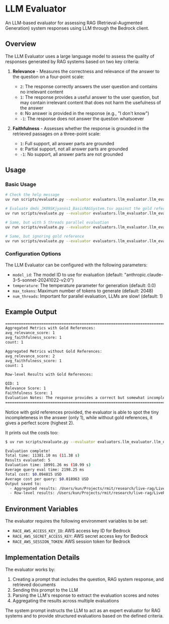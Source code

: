 # LLM Evaluator

An LLM-based evaluator for assessing RAG (Retrieval-Augmented Generation) system responses using LLM through the Bedrock client.

## Overview

The LLM Evaluator uses a large language model to assess the quality of responses generated by RAG systems based on two key criteria:

1. **Relevance** - Measures the correctness and relevance of the answer to the question on a four-point scale:
   - `2`: The response correctly answers the user question and contains no irrelevant content
   - `1`: The response provides a useful answer to the user question, but may contain irrelevant content that does not harm the usefulness of the answer
   - `0`: No answer is provided in the response (e.g., "I don't know")
   - `-1`: The response does not answer the question whatsoever

2. **Faithfulness** - Assesses whether the response is grounded in the retrieved passages on a three-point scale:
   - `1`: Full support, all answer parts are grounded
   - `0`: Partial support, not all answer parts are grounded
   - `-1`: No support, all answer parts are not grounded

## Usage

### Basic Usage

```bash
# Check the help message
uv run scripts/evaluate.py --evaluator evaluators.llm_evaluator.llm_evaluator.LLMEvaluator --help

# Evaluate dmds_JK09SKjyanxs1_BasicRAGSystem.tsv against the gold reference
uv run scripts/evaluate.py --evaluator evaluators.llm_evaluator.llm_evaluator.LLMEvaluator --results data/rag_results/dmds_JK09SKjyanxs1_BasicRAGSystem.tsv --reference data/generated_qa_pairs/dmds_JK09SKjyanxs1.n5.tsv

# Same, but with 5 threads parallel evaluation
uv run scripts/evaluate.py --evaluator evaluators.llm_evaluator.llm_evaluator.LLMEvaluator --results data/rag_results/dmds_JK09SKjyanxs1_BasicRAGSystem.tsv --reference data/generated_qa_pairs/dmds_JK09SKjyanxs1.n5.tsv --no-silent_errors --num_threads 5

# Same, but ignoring gold reference
uv run scripts/evaluate.py --evaluator evaluators.llm_evaluator.llm_evaluator.LLMEvaluator --results data/rag_results/dmds_JK09SKjyanxs1_BasicRAGSystem.tsv --reference data/generated_qa_pairs/dmds_JK09SKjyanxs1.n5.tsv --no-use_gold_references --no-silent_errors --num_threads 5
```

### Configuration Options

The LLM Evaluator can be configured with the following parameters:

- `model_id`: The model ID to use for evaluation (default: "anthropic.claude-3-5-sonnet-20241022-v2:0")
- `temperature`: The temperature parameter for generation (default: 0.0)
- `max_tokens`: Maximum number of tokens to generate (default: 2048)
- `num_threads`: Important for parallel evaluation, LLMs are slow! (default: 1)

## Example Output

```bash
================================================================================
Aggregated Metrics with Gold References:
avg_relevance_score: 1
avg_faithfulness_score: 1
count: 1

Aggregated Metrics without Gold References:
avg_relevance_score: 2
avg_faithfulness_score: 1
count: 1

Row-level Results with Gold References:

QID: 1
Relevance Score: 1
Faithfulness Score: 1
Evaluation Notes: The response provides a correct but somewhat incomplete definition of RAG compared to the gold reference. It captures the core concept of combining retrieval with generation but misses mentioning that it specifically enhances LLMs with external knowledge. The response is fully supported by Document 1, which contains almost identical wording.
================================================================================
```

Notice with gold references provided, the evaluator is able to spot the tiny incompleteness in the answer (only 1), while without gold references, it gives a perfect score (highest 2).

It prints out the costs too:

```bash
$ uv run scripts/evaluate.py --evaluator evaluators.llm_evaluator.llm_evaluator.LLMEvaluator --results data/rag_results/dmds_JK09SKjyanxs1_BasicRAGSystem.tsv --reference data/generated_qa_pairs/dmds_JK09SKjyanxs1.n5.tsv --no-silent_errors --num_threads 5

Evaluation complete!
Total time: 11381.10 ms (11.38 s)
Results evaluated: 5
Evaluation time: 10991.26 ms (10.99 s)
Average query eval time: 2198.25 ms
Total cost: $0.094815 USD
Average cost per query: $0.018963 USD
Output saved to:
  - Aggregated results: /Users/kun/Projects/rmit/research/live-rag/LiveRAG/data/evaluation_results/dmds_JK09SKjyanxs1_BasicRAGSystem.LLMEvaluator.evaluation.aggregated.tsv
  - Row-level results: /Users/kun/Projects/rmit/research/live-rag/LiveRAG/data/evaluation_results/dmds_JK09SKjyanxs1_BasicRAGSystem.LLMEvaluator.evaluation.rows.tsv
```

## Environment Variables

The evaluator requires the following environment variables to be set:

- `RACE_AWS_ACCESS_KEY_ID`: AWS access key ID for Bedrock
- `RACE_AWS_SECRET_ACCESS_KEY`: AWS secret access key for Bedrock
- `RACE_AWS_SESSION_TOKEN`: AWS session token for Bedrock

## Implementation Details

The evaluator works by:

1. Creating a prompt that includes the question, RAG system response, and retrieved documents
2. Sending this prompt to the LLM
3. Parsing the LLM's response to extract the evaluation scores and notes
4. Aggregating the results across multiple evaluations

The system prompt instructs the LLM to act as an expert evaluator for RAG systems and to provide structured evaluations based on the defined criteria.
